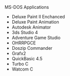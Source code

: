 MS-DOS Applications

* Deluxe Paint II Enchanced
* Deluxe Paint Animation
* Autodesk Animator
* 3ds Studio 4
* Adventure Game Studio
* OHRRPGCE
* Doszip Commander
* Grafx2
* QuickBasic 4.5
* Turbo C
* Watcom C

